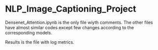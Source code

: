 # NLP_Image_Captioning_Project

Densenet_Attention.ipynb is the only file wiyth comments. The other files have almost similar codes except few changes according to the corresponding models.

Results is the file with log metrics.

